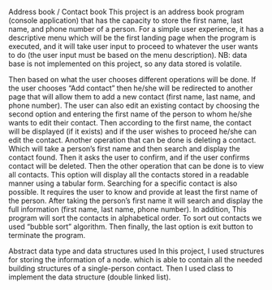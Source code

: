 Address book / Contact book
This project is an address book program (console application) that has the capacity to store the first name, last name, and phone number of a person. For a simple user experience, it has a descriptive menu which will be the first landing page when the program is executed, and it will take user input to proceed to whatever the user wants to do (the user input must be based on the menu description). 
NB: data base is not implemented on this project, so any data stored is volatile.

Then based on what the user chooses different operations will be done. If the user chooses “Add contact” then he/she will be redirected to another page that will allow them to add a new contact (first name, last name, and phone number). 
The user can also edit an existing contact by choosing the second option and entering the first name of the person to whom he/she wants to edit their contact. Then according to the first name, the contact will be displayed (if it exists) and if the user wishes to proceed he/she can edit the contact. 
Another operation that can be done is deleting a contact. Which will take a person’s first name and then search and display the contact found. Then it asks the user to confirm, and if the user confirms contact will be deleted.
Then the other operation that can be done is to view all contacts. This option will display all the contacts stored in a readable manner using a tabular form.
Searching for a specific contact is also possible. It requires the user to know and provide at least the first name of the person. After taking the person’s first name it will search and display the full information (first name, last name, phone number).
In addition, This program will sort the contacts in alphabetical order. To sort out contacts we used “bubble sort” algorithm.
Then finally, the last option is exit button to terminate the program.

Abstract data type and data structures used
In this project, I used structures for storing the information of a node. which is able to contain all the needed building structures of a single-person contact.  Then I used class to implement the data structure (double linked list).

